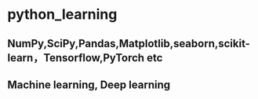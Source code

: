 # python_learning
## NumPy,SciPy,Pandas,Matplotlib,seaborn,scikit-learn，Tensorflow,PyTorch etc
## Machine learning, Deep learning
